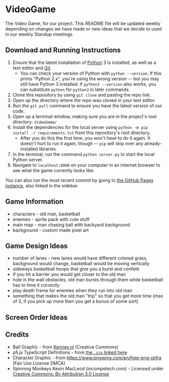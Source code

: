 # VideoGame
The Video Game, for our project. This README file will be updated weekly depending on changes we have made or new ideas that we decide to used in our weekly Standup meetings.

## Download and Running Instructions
1. Ensure that the latest installation of [Python](https://www.python.org/downloads/) 3 is installed, as well as a text editor and [Git](https://git-scm.com/downloads).
	- You can check your version of Python with `python --version`. If this prints "Python 2.x", you're using the wrong version -- but you may still have Python 3 installed: if `python3 --version` also works, you can substitute `python` for `python3` in later commands.
2. Clone this repository by using `git clone` and pasting the repo link.
3. Open up the directory where the repo was cloned in your text editor.
4. Run the `git pull` command to ensure you have the latest version of our code.
5. Open up a terminal window, making sure you are in the project's root directory: `VideoGame/`
6. Install the dependencies for the local server using `python -m pip install -r requirements.txt` from this repository's root directory.
	- After you do this the first time, you won't have to do it again. It doesn't hurt to run it again, though -- `pip` will skip over any already-installed libraries.
7. In the terminal, run the command `python server.py` to start the local Python server.
8. Navigate to `localhost:8000` on your computer in an internet browser to see what the game currently looks like.

You can also run the most recent commit by going to [the GitHub Pages instance](https://ksu-se-2022-teamplusplus.github.io/VideoGame/), also linked in the sidebar.

## Game Information
* characters - old man, basketball
* enemies - sprite pack with cute stuff
* main map - man chasing ball with backyard background
* background - custom made pixel art

## Game Design Ideas
* number of lanes - new lanes would have different colored grass, background would change, basketball would be moving vertically
* sideways basketball hoops that give you a burst and confetti
* if you hit a barrier you would get closer to the old man
* hole in the wall obstacles, old man bursts through them while basketball has to time it correctly
* play death frame for enemies when they run into old man
* something that makes the old man "trip" so that you get more time (max of 3, if you pick up more then you get a bonus of some sort)

## Screen Order Ideas

## Credits
* Ball Graphic - from [Kenney.nl](https://www.kenney.nl/assets/sports-pack) (Creative Commons)
* p5.js TypeScript Definitions - from [the `.zip` linked here](https://stackoverflow.com/a/60693021/)
* Character Graphic - from https://www.pngwing.com/en/free-png-xkfra (Fair Use License DMCA)
* Spinning Monkeys Kevin MacLeod (incompetech.com) - Licensed under [Creative Commons: By Attribution 3.0 License](http://creativecommons.org/licenses/by/3.0/)
